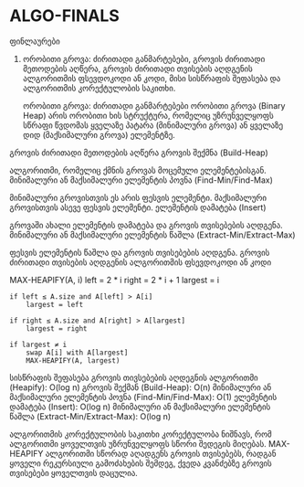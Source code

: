 # ALGO-FINALS
ფინლაურები
1. ორობითი გროვა: ძირითადი განმარტებები, გროვის ძირითადი მეთოდების აღწერა,
   გროვის ძირითადი თვისების აღდგენის ალგორითმის ფსევდოკოდი ან კოდი, მისი
   სისწრაფის შეფასება და ალგორითმის კორექტულობის საკითხი.

   ორობითი გროვა: ძირითადი განმარტებები
  ორობითი გროვა (Binary Heap) არის ორობითი ხის სტრუქტურა, რომელიც უზრუნველყოფს სწრაფი წვდომას ყველაზე პატარა (მინიმალური გროვა) ან ყველაზე დიდ (მაქსიმალური გროვა) ელემენტზე.

  გროვის ძირითადი მეთოდების აღწერა
  გროვის შექმნა (Build-Heap)

  ალგორითმი, რომელიც ქმნის გროვას მოცემული ელემენტებისგან.
  მინიმალური ან მაქსიმალური ელემენტის პოვნა (Find-Min/Find-Max)

  მინიმალური გროვისთვის ეს არის ფესვის ელემენტი.
  მაქსიმალური გროვისთვის ასევე ფესვის ელემენტი.
  ელემენტის დამატება (Insert)

  გროვაში ახალი ელემენტის დამატება და გროვის თვისებების აღდგენა.
  მინიმალური ან მაქსიმალური ელემენტის წაშლა (Extract-Min/Extract-Max)

  ფესვის ელემენტის წაშლა და გროვის თვისებების აღდგენა.
  გროვის ძირითადი თვისების აღდგენის ალგორითმის ფსევდოკოდი ან კოდი

  MAX-HEAPIFY(A, i)
    left = 2 * i
    right = 2 * i + 1
    largest = i

    if left ≤ A.size and A[left] > A[i]
        largest = left

    if right ≤ A.size and A[right] > A[largest]
        largest = right

    if largest ≠ i
        swap A[i] with A[largest]
        MAX-HEAPIFY(A, largest)

  სისწრაფის შეფასება
  გროვის თივსებების აღდეგნის ალგორითმი (Heapify): O(log n)
  გროვის შექმან (Build-Heap): O(n)
  მინიმალური ან მაქსიმალური ელემენტის პოვნა (Find-Min/Find-Max): O(1)
  ელემენტის დამატება (Insert): O(log n)
  მინიმალური ან მაქსიმალური ელემენტის წაშლა (Extract-Min/Extract-Max): O(log n)

  ალგორითმის კორექტულობის საკითხი
  კორექტულობა ნიშნავს, რომ ალგორითმი ყოველთვის უზრუნველყოფს სწორი შედეგის მიღებას.
  MAX-HEAPIFY ალგორითმი სწორად აღადგენს გროვის თვისებებს, რადგან ყოველი რეკურსიული გამოძახების შემდეგ,
  ქვედა კვანძებზე გროვის თვისებები ყოველთვის დაცულია.
